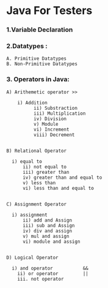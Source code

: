 # Java For Testers

### 1.Variable Declaration
### 2.Datatypes :
    A. Primitive Datatypes
    B. Non-Primitive Datatypes

### 3. Operators in Java:
    A) Arithemetic operator >>
       
        i) Addition			
			  ii) Substraction		
			  iii) Multiplication	
			  iv) Division			
			  v) Module			
			  vi) Increment	
			  viii) Decrement		


    B) Relational Operator

      i) equal to 						
		  ii) not equal to	
		  iii) greater than		
		  iv) greater than and equal to	
		  v) less than						
		  vi) less than and equal to	


    C) Assignment Operator

      i) assignment 					
		  ii) add and Assign			
		  iii) sub and Assign						
		  iv) div and assign				
		  v) mul and assign				
		  vi) module and assign			


    D) Logical Operator

      i) and operator			&&
		ii) or operator			||
		iii. not operator


